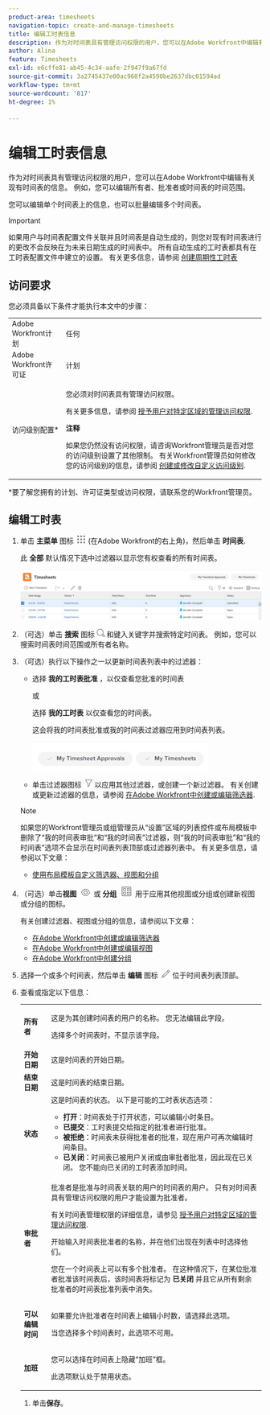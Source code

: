 ```yaml
---
product-area: timesheets
navigation-topic: create-and-manage-timesheets
title: 编辑工时表信息
description: 作为对时间表具有管理访问权限的用户，您可以在Adobe Workfront中编辑有关现有时间表的信息。 例如，您可以编辑所有者、批准者或时间表的时间范围。
author: Alina
feature: Timesheets
exl-id: e6cffe81-ab45-4c34-aafe-2f947f9a67fd
source-git-commit: 3a2745437e00ac968f2a4590be2637dbc01594ad
workflow-type: tm+mt
source-wordcount: '817'
ht-degree: 1%

---
```


# 编辑工时表信息

作为对时间表具有管理访问权限的用户，您可以在Adobe Workfront中编辑有关现有时间表的信息。 例如，您可以编辑所有者、批准者或时间表的时间范围。

您可以编辑单个时间表上的信息，也可以批量编辑多个时间表。

>[!IMPORTANT]
>
>如果用户与时间表配置文件关联并且时间表是自动生成的，则您对现有时间表进行的更改不会反映在为未来日期生成的时间表中。 所有自动生成的工时表都具有在工时表配置文件中建立的设置。 有关更多信息，请参阅 [创建周期性工时表](../create-and-manage-timesheets/create-timesheet-profiles.md)


## 访问要求

您必须具备以下条件才能执行本文中的步骤：

<table style="table-layout:auto"> 
 <col> 
 <col> 
 <tbody> 
  <tr> 
   <td role="rowheader">Adobe Workfront计划</td> 
   <td> <p>任何</p> </td> 
  </tr> 
  <tr> 
   <td role="rowheader">Adobe Workfront许可证</td> 
   <td> <p>计划 </p> </td> 
  </tr> 
  <tr> 
   <td role="rowheader">访问级别配置*</td> 
   <td> <p>您必须对时间表具有管理访问权限。 </p> <p>有关更多信息，请参阅 <a href="../../administration-and-setup/add-users/configure-and-grant-access/grant-users-admin-access-certain-areas.md" class="MCXref xref">授予用户对特定区域的管理访问权限</a>.</p> <p><b>注释</b>

如果您仍然没有访问权限，请咨询Workfront管理员是否对您的访问级别设置了其他限制。 有关Workfront管理员如何修改您的访问级别的信息，请参阅 <a href="../../administration-and-setup/add-users/configure-and-grant-access/create-modify-access-levels.md" class="MCXref xref">创建或修改自定义访问级别</a>.</p> </td>
</tr> 
 </tbody> 
</table>

&#42;要了解您拥有的计划、许可证类型或访问权限，请联系您的Workfront管理员。

## 编辑工时表

1. 单击 **主菜单** 图标 ![](assets/main-menu-icon.png) (在Adobe Workfront的右上角)，然后单击 **时间表**.

   此 **全部** 默认情况下选中过滤器以显示您有权查看的所有时间表。

   ![](assets/timesheet-list-one-timesheet-selected-nwe-350x70.png)

1. （可选）单击 **搜索** 图标 ![](assets/search-icon.png) 和键入关键字并搜索特定时间表。 例如，您可以搜索时间表时间范围或所有者名称。

1. （可选）执行以下操作之一以更新时间表列表中的过滤器：

   * 选择 **我的工时表批准** ，以仅查看您批准的时间表

     或

     选择 **我的工时表** 以仅查看您的时间表。

     这会将我的时间表批准或我的时间表过滤器应用到时间表列表。

     ![](assets/my-timesheet-approvals-my-timesheets-pills-on-timesheets-list-nwe-350x58.png)

   * 单击过滤器图标 ![](assets/filter-nwepng.png) 以应用其他过滤器，或创建一个新过滤器。 有关创建或更新过滤器的信息，请参阅 [在Adobe Workfront中创建或编辑筛选器](../../reports-and-dashboards/reports/reporting-elements/create-filters.md).

   >[!NOTE]
   >
   >如果您的Workfront管理员或组管理员从“设置”区域的列表控件或布局模板中删除了“我的时间表审批”和“我的时间表”过滤器，则“我的时间表审批”和“我的时间表”选项不会显示在时间表列表顶部或过滤器列表中。 有关更多信息，请参阅以下文章：
   >
   >   
   >   
   * [使用布局模板自定义筛选器、视图和分组](../../administration-and-setup/customize-workfront/use-layout-templates/customize-fvg-list-controls-layout-template.md)
   >   
   >

1. （可选）单击&#x200B;**视图** ![](assets/view-icon.png) 或 **分组** ![](assets/grouping.png) 用于应用其他视图或分组或创建新视图或分组的图标。

   有关创建过滤器、视图或分组的信息，请参阅以下文章：

   * [在Adobe Workfront中创建或编辑筛选器](../../reports-and-dashboards/reports/reporting-elements/create-filters.md)
   * [在Adobe Workfront中创建或编辑视图](../../reports-and-dashboards/reports/reporting-elements/create-edit-views.md)
   * [在Adobe Workfront中创建分组](../../reports-and-dashboards/reports/reporting-elements/create-groupings.md)

1. 选择一个或多个时间表，然后单击 **编辑** 图标 ![](assets/edit-icon.png) 位于时间表列表顶部。
1. 查看或指定以下信息：

   <table style="table-layout:auto"> 
    <col> 
    <col> 
    <tbody> 
     <tr> 
      <td role="rowheader"><strong>所有者</strong> </td> 
      <td> <p>这是为其创建时间表的用户的名称。 您无法编辑此字段。 </p> <p>选择多个时间表时，不显示该字段。 </p> </td> 
     </tr> 
     <tr> 
      <td role="rowheader"><strong>开始日期</strong> </td> 
      <td>这是时间表的开始日期。</td> 
     </tr> 
     <tr> 
      <td role="rowheader"><strong>结束日期</strong> </td> 
      <td> 这是时间表的结束日期。</td> 
     </tr>
<tr> 
      <td role="rowheader"><strong>状态</strong> </td> 
      <td> 这是时间表的状态。
      以下是可能的工时表状态选项： 
      <ul><li><b>打开</b>：时间表处于打开状态，可以编辑小时条目。</li>
      <li><b>已提交</b>：工时表提交给指定的批准者进行批准。</li>
      <li><b>被拒绝</b>：时间表未获得批准者的批准，现在用户可再次编辑时间条目。</li>
      <li><b>已关闭</b>：时间表已被用户关闭或由审批者批准，因此现在已关闭。 您不能向已关闭的工时表添加时间。</li>
   </td> 
     </tr> 
     <tr> 
      <td role="rowheader"><strong>审批者</strong> </td> 
      <td> <p>批准者是批准与时间表关联的用户的时间表的用户。 只有对时间表具有管理访问权限的用户才能设置为批准者。 </p> <p>有关时间表管理权限的详细信息，请参见 <a href="../../administration-and-setup/add-users/configure-and-grant-access/grant-users-admin-access-certain-areas.md" class="MCXref xref">授予用户对特定区域的管理访问权限</a>.</p> <p>开始输入时间表批准者的名称，并在他们出现在列表中时选择他们。</p> <p>您在一个时间表上可以有多个批准者。 在这种情况下，在某位批准者批准该时间表后，该时间表将标记为 <strong>已关闭</strong> 并且它从所有剩余批准者的时间表批准列表中消失。</p> </td> 
     </tr> 
     <tr> 
      <td role="rowheader"><strong>可以编辑时间</strong> </td> 
      <td> <p>如果要允许批准者在时间表上编辑小时数，请选择此选项。</p> <p>当您选择多个时间表时，此选项不可用。 </p> </td> 
     </tr> 
     <tr data-mc-conditions=""> 
      <td role="rowheader"><span style="font-weight: bold;">加班</span> </td> 
      <td> <p>您可以选择在时间表上隐藏“加班”框。</p> <p>此选项默认处于禁用状态。</p> </td> 
     </tr> 
    </tbody> 
   </table>

1. 单击&#x200B;**保存**。
